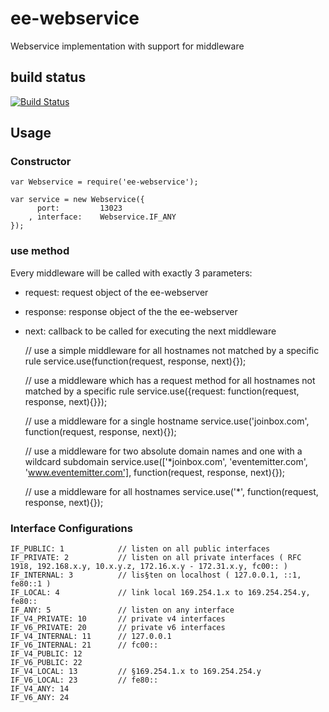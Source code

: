 # ee-webservice

Webservice implementation with support for middleware

## build status

[![Build Status](https://travis-ci.org/eventEmitter/ee-webservice.png?branch=master)](https://travis-ci.org/eventEmitter/ee-webservice)

## Usage

### Constructor

	var Webservice = require('ee-webservice');

	var service = new Webservice({
		  port: 		13023
		, interface: 	Webservice.IF_ANY
	});


### use method

Every middleware will be called with exactly 3 parameters:

- request: request object of the ee-webserver
- response: response object of the the ee-webserver
- next: callback to be called for executing the next middleware

	
	// use a simple middleware for all hostnames not matched by a specific rule
	service.use(function(request, response, next){});

	// use a middleware which has a request method for all hostnames not matched by a specific rule
	service.use({request: function(request, response, next){}});

	// use a middleware for a single hostname
	service.use('joinbox.com', function(request, response, next){});

	// use a middleware for two absolute domain names and one with a wildcard subdomain
	service.use(['*joinbox.com', 'eventemitter.com', 'www.eventemitter.com'], function(request, response, next){});

	// use a middleware for all hostnames
	service.use('*', function(request, response, next){});




### Interface Configurations

	IF_PUBLIC: 1			// listen on all public interfaces
	IF_PRIVATE: 2			// listen on all private interfaces ( RFC 1918, 192.168.x.y, 10.x.y.z, 172.16.x.y - 172.31.x.y, fc00:: )
	IF_INTERNAL: 3 			// lis§ten on localhost ( 127.0.0.1, ::1, fe80::1 )
	IF_LOCAL: 4 			// link local 169.254.1.x to 169.254.254.y, fe80::
	IF_ANY: 5				// listen on any interface
	IF_V4_PRIVATE: 10		// private v4 interfaces
	IF_V6_PRIVATE: 20 		// private v6 interfaces
	IF_V4_INTERNAL: 11 		// 127.0.0.1
	IF_V6_INTERNAL: 21 		// fc00::
	IF_V4_PUBLIC: 12
	IF_V6_PUBLIC: 22
	IF_V4_LOCAL: 13 		// §169.254.1.x to 169.254.254.y
	IF_V6_LOCAL: 23 		// fe80::
	IF_V4_ANY: 14
	IF_V6_ANY: 24